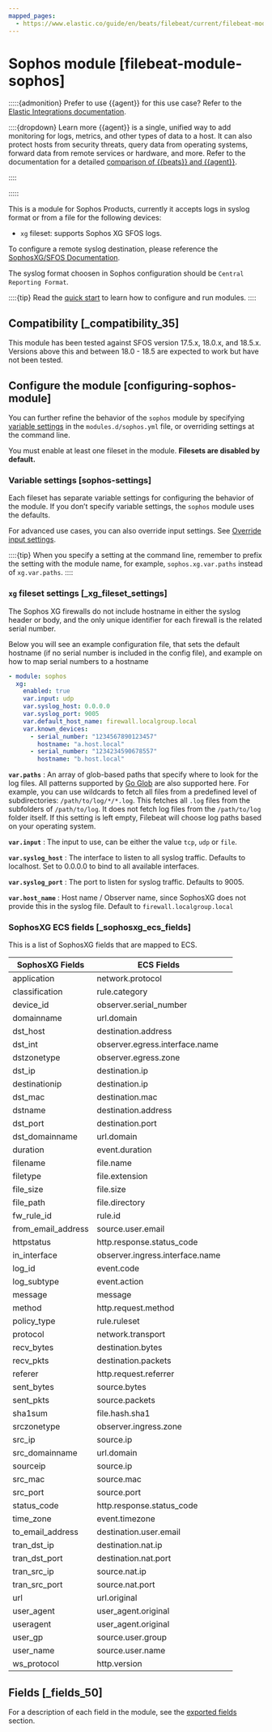 ```yaml
---
mapped_pages:
  - https://www.elastic.co/guide/en/beats/filebeat/current/filebeat-module-sophos.html
---
```


# Sophos module [filebeat-module-sophos]

:::::{admonition} Prefer to use {{agent}} for this use case?
Refer to the [Elastic Integrations documentation](integration-docs://reference/sophos/index.md).

::::{dropdown} Learn more
{{agent}} is a single, unified way to add monitoring for logs, metrics, and other types of data to a host. It can also protect hosts from security threats, query data from operating systems, forward data from remote services or hardware, and more. Refer to the documentation for a detailed [comparison of {{beats}} and {{agent}}](docs-content://reference/fleet/index.md).

::::


:::::


This is a module for Sophos Products, currently it accepts logs in syslog format or from a file for the following devices:

* `xg` fileset: supports Sophos XG SFOS logs.

To configure a remote syslog destination, please reference the [SophosXG/SFOS Documentation](https://docs.sophos.com/nsg/sophos-firewall/18.5/Help/en-us/webhelp/onlinehelp/nsg/tasks/SyslogServerAdd.md).

The syslog format choosen in Sophos configuration should be `Central Reporting Format`.

::::{tip}
Read the [quick start](/reference/filebeat/filebeat-installation-configuration.md) to learn how to configure and run modules.
::::



## Compatibility [_compatibility_35]

This module has been tested against SFOS version 17.5.x, 18.0.x, and 18.5.x. Versions above this and between 18.0 - 18.5 are expected to work but have not been tested.


## Configure the module [configuring-sophos-module]

You can further refine the behavior of the `sophos` module by specifying [variable settings](#sophos-settings) in the `modules.d/sophos.yml` file, or overriding settings at the command line.

You must enable at least one fileset in the module. **Filesets are disabled by default.**


### Variable settings [sophos-settings]

Each fileset has separate variable settings for configuring the behavior of the module. If you don’t specify variable settings, the `sophos` module uses the defaults.

For advanced use cases, you can also override input settings. See [Override input settings](/reference/filebeat/advanced-settings.md).

::::{tip}
When you specify a setting at the command line, remember to prefix the setting with the module name, for example, `sophos.xg.var.paths` instead of `xg.var.paths`.
::::



### `xg` fileset settings [_xg_fileset_settings]

The Sophos XG firewalls do not include hostname in either the syslog header or body, and the only unique identifier for each firewall is the related serial number.

Below you will see an example configuration file, that sets the default hostname (if no serial number is included in the config file), and example on how to map serial numbers to a hostname

```yaml
- module: sophos
  xg:
    enabled: true
    var.input: udp
    var.syslog_host: 0.0.0.0
    var.syslog_port: 9005
    var.default_host_name: firewall.localgroup.local
    var.known_devices:
      - serial_number: "1234567890123457"
        hostname: "a.host.local"
      - serial_number: "1234234590678557"
        hostname: "b.host.local"
```

**`var.paths`**
:   An array of glob-based paths that specify where to look for the log files. All patterns supported by [Go Glob](https://golang.org/pkg/path/filepath/#Glob) are also supported here. For example, you can use wildcards to fetch all files from a predefined level of subdirectories: `/path/to/log/*/*.log`. This fetches all `.log` files from the subfolders of `/path/to/log`. It does not fetch log files from the `/path/to/log` folder itself. If this setting is left empty, Filebeat will choose log paths based on your operating system.

**`var.input`**
:   The input to use, can be either the value `tcp`, `udp` or `file`.

**`var.syslog_host`**
:   The interface to listen to all syslog traffic. Defaults to localhost. Set to 0.0.0.0 to bind to all available interfaces.

**`var.syslog_port`**
:   The port to listen for syslog traffic. Defaults to 9005.

**`var.host_name`**
:   Host name / Observer name, since SophosXG does not provide this in the syslog file. Default to `firewall.localgroup.local`


### SophosXG ECS fields [_sophosxg_ecs_fields]

This is a list of SophosXG fields that are mapped to ECS.

| SophosXG Fields | ECS Fields |  |
| --- | --- | --- |
| application | network.protocol |  |
| classification | rule.category |  |
| device_id | observer.serial_number |  |
| domainname | url.domain |  |
| dst_host | destination.address |  |
| dst_int | observer.egress.interface.name |  |
| dstzonetype | observer.egress.zone |  |
| dst_ip | destination.ip |  |
| destinationip | destination.ip |  |
| dst_mac | destination.mac |  |
| dstname | destination.address |  |
| dst_port | destination.port |  |
| dst_domainname | url.domain |  |
| duration | event.duration |  |
| filename | file.name |  |
| filetype | file.extension |  |
| file_size | file.size |  |
| file_path | file.directory |  |
| fw_rule_id | rule.id |  |
| from_email_address | source.user.email |  |
| httpstatus | http.response.status_code |  |
| in_interface | observer.ingress.interface.name |  |
| log_id | event.code |  |
| log_subtype | event.action |  |
| message | message |  |
| method | http.request.method |  |
| policy_type | rule.ruleset |  |
| protocol | network.transport |  |
| recv_bytes | destination.bytes |  |
| recv_pkts | destination.packets |  |
| referer | http.request.referrer |  |
| sent_bytes | source.bytes |  |
| sent_pkts | source.packets |  |
| sha1sum | file.hash.sha1 |  |
| srczonetype | observer.ingress.zone |  |
| src_ip | source.ip |  |
| src_domainname | url.domain |  |
| sourceip | source.ip |  |
| src_mac | source.mac |  |
| src_port | source.port |  |
| status_code | http.response.status_code |  |
| time_zone | event.timezone |  |
| to_email_address | destination.user.email |  |
| tran_dst_ip | destination.nat.ip |  |
| tran_dst_port | destination.nat.port |  |
| tran_src_ip | source.nat.ip |  |
| tran_src_port | source.nat.port |  |
| url | url.original |  |
| user_agent | user_agent.original |  |
| useragent | user_agent.original |  |
| user_gp | source.user.group |  |
| user_name | source.user.name |  |
| ws_protocol | http.version |  |


## Fields [_fields_50]

For a description of each field in the module, see the [exported fields](/reference/filebeat/exported-fields-sophos.md) section.
